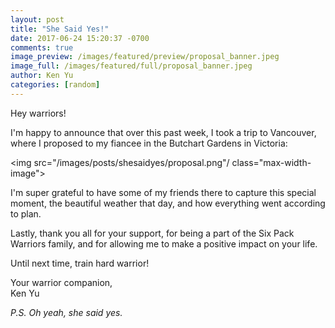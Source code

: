 ```yaml
---
layout: post
title: "She Said Yes!"
date: 2017-06-24 15:20:37 -0700
comments: true
image_preview: /images/featured/preview/proposal_banner.jpeg
image_full: /images/featured/full/proposal_banner.jpeg
author: Ken Yu
categories: [random]
---
```


Hey warriors!

I'm happy to announce that over this past week, I took a trip to Vancouver, where I proposed to my fiancee in the Butchart Gardens in Victoria:

<img src="/images/posts/shesaidyes/proposal.png"/ class="max-width-image">

I'm super grateful to have some of my friends there to capture this special moment, the beautiful weather that day, and how everything went according to plan.

Lastly, thank you all for your support, for being a part of the Six Pack Warriors family, and for allowing me to make a positive impact on your life.

Until next time, train hard warrior!

Your warrior companion,<br/>
Ken Yu

*P.S. Oh yeah, she said yes.*
